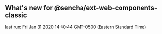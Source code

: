 ## What's new for @sencha/ext-web-components-classic

last run: Fri Jan 31 2020 14:40:44 GMT-0500 (Eastern Standard Time)
